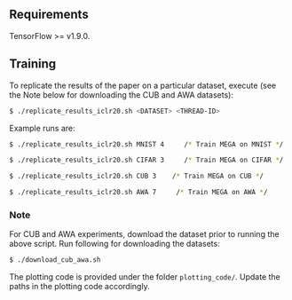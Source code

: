 ## Requirements

TensorFlow >= v1.9.0.

## Training

To replicate the results of the paper on a particular dataset, execute (see the Note below for downloading the CUB and AWA datasets):
```bash
$ ./replicate_results_iclr20.sh <DATASET> <THREAD-ID> 
```

Example runs are:
```bash
$ ./replicate_results_iclr20.sh MNIST 4     /* Train MEGA on MNIST */

$ ./replicate_results_iclr20.sh CIFAR 3     /* Train MEGA on CIFAR */

$ ./replicate_results_iclr20.sh CUB 3    /* Train MEGA on CUB */

$ ./replicate_results_iclr20.sh AWA 7     /* Train MEGA on AWA */
```

### Note
For CUB and AWA experiments, download the dataset prior to running the above script. Run following for downloading the datasets:

```bash
$ ./download_cub_awa.sh
```
The plotting code is provided under the folder `plotting_code/`. Update the paths in the plotting code accordingly.
